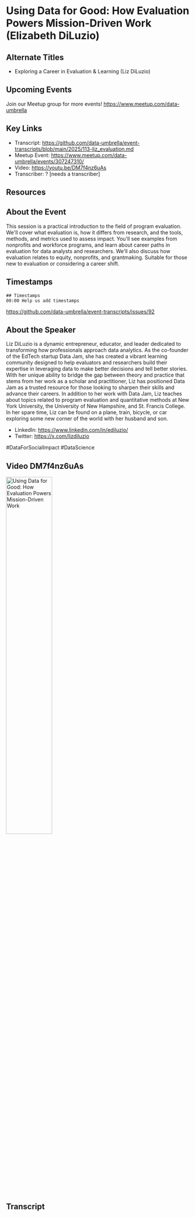 # Using Data for Good: How Evaluation Powers Mission-Driven Work (Elizabeth DiLuzio)

## Alternate Titles
- Exploring a Career in Evaluation & Learning (Liz DiLuzio)

## Upcoming Events
Join our Meetup group for more events!
https://www.meetup.com/data-umbrella

## Key Links
- Transcript: https://github.com/data-umbrella/event-transcripts/blob/main/2025/113-liz_evaluation.md
- Meetup Event: https://www.meetup.com/data-umbrella/events/307247310/
- Video: https://youtu.be/DM7f4nz6uAs
- Transcriber: ? [needs a transcriber]


## Resources


## About the Event
This session is a practical introduction to the field of program evaluation. We'll cover what evaluation is, how it differs from research, and the 
tools, methods, and metrics used to assess impact. You'll see examples from nonprofits and workforce programs, and learn about career paths in evaluation for data analysts and researchers. We'll also discuss how evaluation relates to equity, nonprofits, and grantmaking. Suitable for those new to evaluation or considering a career shift.


## Timestamps
```
## Timestamps
00:00 Help us add timestamps
```
https://github.com/data-umbrella/event-transcripts/issues/92

## About the Speaker
Liz DiLuzio is a dynamic entrepreneur, educator, and leader dedicated to transforming how professionals approach data analytics. As the co-founder of the EdTech startup Data Jam, she has created a vibrant learning 
community designed to help evaluators and researchers build their expertise in leveraging data to make better decisions and tell better stories. With her unique ability to bridge the gap between theory and practice
that stems from her work as a scholar and practitioner, Liz has positioned Data Jam as a trusted resource for those looking to sharpen their skills and advance their careers. In addition to her work with Data Jam, 
Liz teaches about topics related to program evaluation and quantitative methods at New York University, the University of New Hampshire, and St. Francis College. In her spare time, Liz can be found on a plane, 
train, bicycle, or car exploring some new corner of the world with her husband and son.

- LinkedIn: https://www.linkedin.com/in/ediluzio/
- Twitter: https://x.com/lizdiluzio

#DataForSocialImpact #DataScience

## Video DM7f4nz6uAs
<a href="http://www.youtube.com/watch?feature=player_embedded&v=DM7f4nz6uAs" target="_blank"><img src="http://img.youtube.com/vi/DM7f4nz6uAs/0.jpg" alt="Using Data for Good: How Evaluation Powers Mission-Driven Work" width="50%" /></a>

## Transcript

